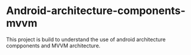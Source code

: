 # Android-architecture-components-mvvm

This project is build to understand the use of android architecture compponents and MVVM architecture.
